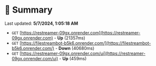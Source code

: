 # 📖 Summary
Last updated: **5/7/2024, 1:05:18 AM**

- `GET` [https://restreamer-09gx.onrender.com](https://restreamer-09gx.onrender.com) - **Up** (21357ms)
- `GET` [https://filestreambot-b5k6.onrender.com/](https://filestreambot-b5k6.onrender.com/) - **Down** (40680ms)
- `GET` [https://restreamer-09gx.onrender.com/ui](https://restreamer-09gx.onrender.com/ui) - **Up** (459ms)
